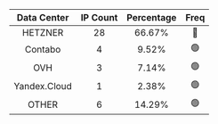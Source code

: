 | Data Center | IP Count | Percentage | Freq |
|:------------:|:--------:|:-----------:|:-----:|
| HETZNER | 28 | 66.67% | 🔴 |
| Contabo | 4 | 9.52% | 🟢 |
| OVH | 3 | 7.14% | 🟢 |
| Yandex.Cloud | 1 | 2.38% | 🟢 |
| OTHER | 6 | 14.29% | 🟢 |